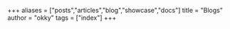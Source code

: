 +++
aliases = ["posts","articles","blog","showcase","docs"]
title = "Blogs"
author = "okky"
tags = ["index"]
+++

